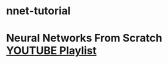 # nnet-tutorial
# Neural Networks From Scratch  [YOUTUBE Playlist](https://www.youtube.com/playlist?list=PLQVvvaa0QuDcjD5BAw2DxE6OF2tius3V3)
